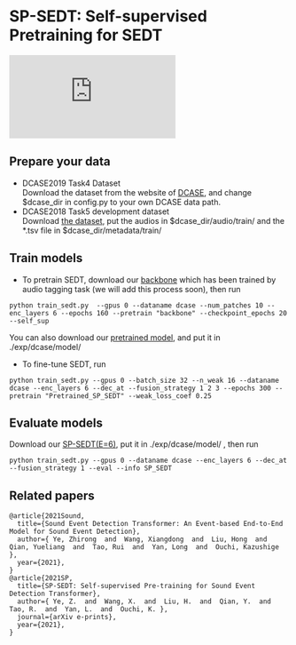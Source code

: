 # SP-SEDT: Self-supervised Pretraining  for SEDT 
![image](https://github.com/Anaesthesiaye/sound_event_detection_transformer/blob/main/img/sp-sedt5.0.pdf)
## Prepare your data
+ DCASE2019 Task4 Dataset  
Download the dataset from the website of [DCASE](http://dcase.community/), and change $dcase_dir in config.py to your own
 DCASE data path. 
+ DCASE2018 Task5 development dataset  
  Download [the dataset](https://zenodo.org/record/1247102), put the audios in $dcase_dir/audio/train/ and the *.tsv file
   in $dcase_dir/metadata/train/
## Train models
+ To pretrain SEDT, download our [backbone](https://drive.google.com/file/d/1R-hAnM6cW1Q9TvLBqROrTxOp4T99Ih76/view?usp=sharing) 
which has been trained by audio tagging task (we will add this process soon), then run
```shell script
python train_sedt.py  --gpus 0 --dataname dcase --num_patches 10 --enc_layers 6 --epochs 160 --pretrain "backbone" --checkpoint_epochs 20 --self_sup 
```
You can also download our [pretrained model](https://drive.google.com/file/d/1iYykmwu0Imuoypb30IQDRWIf-_3F7mXu/view?usp=sharing),
and put it in ./exp/dcase/model/
+ To fine-tune SEDT, run
```shell script
python train_sedt.py --gpus 0 --batch_size 32 --n_weak 16 --dataname dcase --enc_layers 6 --dec_at --fusion_strategy 1 2 3 --epochs 300 --pretrain "Pretrained_SP_SEDT" --weak_loss_coef 0.25
```
## Evaluate models  
  Download our [SP-SEDT(E=6)](https://drive.google.com/file/d/1JIhvRpvW6MC7N88PxCVQ8BpckaAYLDDU/view?usp=sharing), put it in ./exp/dcase/model/ , then run
  ```shell script
python train_sedt.py --gpus 0 --dataname dcase --enc_layers 6 --dec_at --fusion_strategy 1 --eval --info SP_SEDT
```
## Related papers
```
@article{2021Sound,
  title={Sound Event Detection Transformer: An Event-based End-to-End Model for Sound Event Detection},
  author={ Ye, Zhirong  and  Wang, Xiangdong  and  Liu, Hong  and  Qian, Yueliang  and  Tao, Rui  and  Yan, Long  and  Ouchi, Kazushige },
  year={2021},
}
@article{2021SP,
  title={SP-SEDT: Self-supervised Pre-training for Sound Event Detection Transformer},
  author={ Ye, Z.  and  Wang, X.  and  Liu, H.  and  Qian, Y.  and  Tao, R.  and  Yan, L.  and  Ouchi, K. },
  journal={arXiv e-prints},
  year={2021},
}
```
